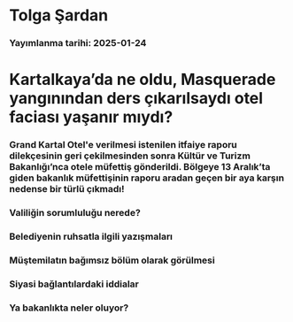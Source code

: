 # Tolga Şardan

### Yayımlanma tarihi: 2025-01-24

# Kartalkaya’da ne oldu, Masquerade yangınından ders çıkarılsaydı otel faciası yaşanır mıydı?


### Grand Kartal Otel'e verilmesi istenilen itfaiye raporu dilekçesinin geri çekilmesinden sonra Kültür ve Turizm Bakanlığı’nca otele müfettiş gönderildi. Bölgeye 13 Aralık’ta giden bakanlık müfettişinin raporu aradan geçen bir aya karşın nedense bir türlü çıkmadı!


### Valiliğin sorumluluğu nerede?


### Belediyenin ruhsatla ilgili yazışmaları


### Müştemilatın bağımsız bölüm olarak görülmesi


### Siyasi bağlantılardaki iddialar


### Ya bakanlıkta neler oluyor?

